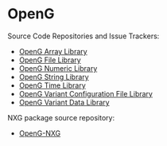 # OpenG

Source Code Repositories and Issue Trackers:
- [OpenG Array Library](https://github.com/JKISoftware/OpenG-Array-Library)
- [OpenG File Library](https://github.com/JKISoftware/OpenG-File-Library)
- [OpenG Numeric Library](https://github.com/vipm-io/OpenG-Numeric-Library)
- [OpenG String Library](https://github.com/JKISoftware/OpenG-String-Library)
- [OpenG Time Library](https://github.com/JKISoftware/OpenG-Time-Library)
- [OpenG Variant Configuration File Library](https://github.com/JKISoftware/OpenG-Variant-Configuration-File-Library)
- [OpenG Variant Data Library](https://github.com/JKISoftware/OpenG-Variant-Data-Library)

NXG package source repository:
- [OpenG-NXG](https://github.com/JKISoftware/OpenG-NXG)
